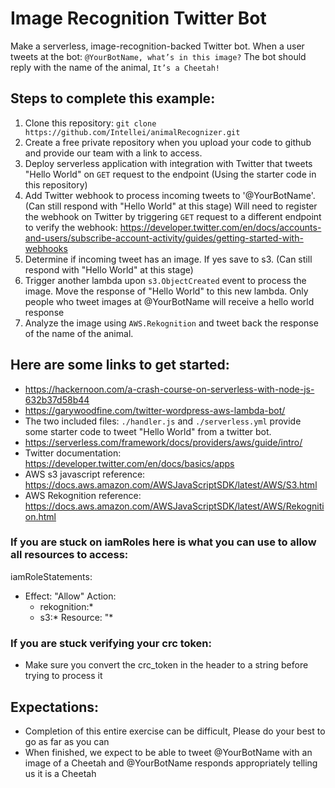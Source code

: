 # Image Recognition Twitter Bot

Make a serverless, image-recognition-backed Twitter bot.
When a user tweets at the bot: `@YourBotName, what’s in this image?` The bot should reply with the name of the animal, `It’s a Cheetah!`

## Steps to complete this example:
 1. Clone this repository: `git clone https://github.com/Intellei/animalRecognizer.git`
 2. Create a free private repository when you upload your code to github and provide our team with a link to access.
 3. Deploy serverless application with integration with Twitter that tweets "Hello World" on `GET` request to the endpoint (Using the starter code in this repository)
 4. Add Twitter webhook to process incoming tweets to '@YourBotName'. (Can still respond with "Hello World" at this stage)
     Will need to register the webhook on Twitter by triggering `GET` request to a different endpoint to verify the webhook:
     https://developer.twitter.com/en/docs/accounts-and-users/subscribe-account-activity/guides/getting-started-with-webhooks
 5. Determine if incoming tweet has an image. If yes save to s3. (Can still respond with "Hello World" at this stage)
 6. Trigger another lambda upon `s3.ObjectCreated` event to process the image. Move the response of "Hello World" to this new lambda.
     Only people who tweet images at @YourBotName will receive a hello world response
 7. Analyze the image using `AWS.Rekognition` and tweet back the response of the name of the animal.

## Here are some links to get started:
- https://hackernoon.com/a-crash-course-on-serverless-with-node-js-632b37d58b44
- https://garywoodfine.com/twitter-wordpress-aws-lambda-bot/
- The two included files: `./handler.js` and `./serverless.yml` provide some starter code to tweet "Hello World" from a twitter bot.
- https://serverless.com/framework/docs/providers/aws/guide/intro/
- Twitter documentation: https://developer.twitter.com/en/docs/basics/apps
- AWS s3 javascript reference: https://docs.aws.amazon.com/AWSJavaScriptSDK/latest/AWS/S3.html
- AWS Rekognition reference: https://docs.aws.amazon.com/AWSJavaScriptSDK/latest/AWS/Rekognition.html

### If you are stuck on iamRoles here is what you can use to allow all resources to access:
iamRoleStatements: 
  - Effect: "Allow" 
    Action: 
      - rekognition:* 
      - s3:* 
    Resource: "*

### If you are stuck verifying your crc token:
- Make sure you convert the crc_token in the header to a string before trying to process it

## Expectations:
- Completion of this entire exercise can be difficult, Please do your best to go as far as you can
- When finished, we expect to be able to tweet @YourBotName with an image of a Cheetah and @YourBotName responds appropriately telling us it is a Cheetah
